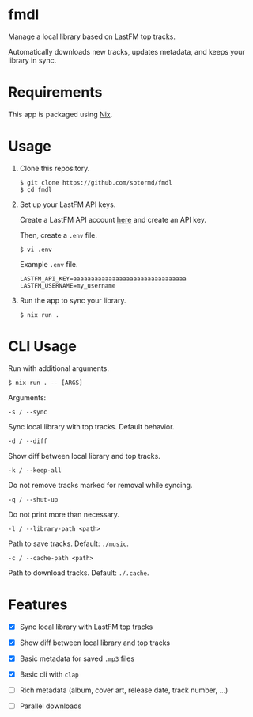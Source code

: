 # fmdl

Manage a local library based on LastFM top tracks.

Automatically downloads new tracks, updates metadata, and keeps your library in sync.

# Requirements

This app is packaged using [Nix](https://nixos.org/download/).

# Usage

1. Clone this repository.

    ```
    $ git clone https://github.com/sotormd/fmdl
    $ cd fmdl
    ```

2. Set up your LastFM API keys.

    Create a LastFM API account [here](https://www.last.fm/api/account/create) and create an API key.

    Then, create a `.env` file.
    ```
    $ vi .env
    ```

    Example `.env` file.
    ```
    LASTFM_API_KEY=aaaaaaaaaaaaaaaaaaaaaaaaaaaaaaaa
    LASTFM_USERNAME=my_username
    ```

3. Run the app to sync your library.
    ```
    $ nix run .
    ```

# CLI Usage

Run with additional arguments.

`$ nix run . -- [ARGS]`

Arguments:

`-s / --sync`

Sync local library with top tracks. Default behavior.

`-d / --diff`

Show diff between local library and top tracks.

`-k / --keep-all`

Do not remove tracks marked for removal while syncing.

`-q / --shut-up`

Do not print more than necessary.

`-l / --library-path <path>`

Path to save tracks. Default: `./music`.

`-c / --cache-path <path>`

Path to download tracks. Default: `./.cache`.

# Features

- [x] Sync local library with LastFM top tracks
- [x] Show diff between local library and top tracks
- [x] Basic metadata for saved `.mp3` files
- [x] Basic cli with `clap`
- [ ] Rich metadata (album, cover art, release date, track number, ...)
- [ ] Parallel downloads

